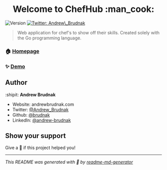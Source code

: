 <h1 align="center">Welcome to ChefHub :man_cook:</h1>
<p>
  <img alt="Version" src="https://img.shields.io/badge/version-0.1-blue.svg?cacheSeconds=2592000" />
  <a href="https://twitter.com/Andrew\_Brudnak" target="_blank">
    <img alt="Twitter: Andrew\_Brudnak" src="https://img.shields.io/twitter/follow/Andrew\_Brudnak.svg?style=social" />
  </a>
</p>

> Web application for chef's to show off their skills. Created solely with the Go programming language.

### 🏠 [Homepage](chefhub.pw)

### ✨ [Demo](chefhub.pw)

## Author

:shipit: **Andrew Brudnak**

- Website: andrewbrudnak.com
- Twitter: [@Andrew_Brudnak](https://twitter.com/Andrew_Brudnak)
- Github: [@brudnak](https://github.com/brudnak)
- LinkedIn: [@andrew-brudnak](https://linkedin.com/in/andrew-brudnak)

## Show your support

Give a :star2: if this project helped you!

---

_This README was generated with :sparkling_heart: by [readme-md-generator](https://github.com/kefranabg/readme-md-generator)_

